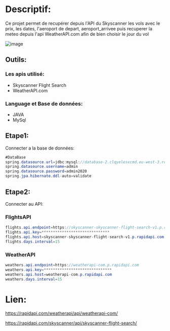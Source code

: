 # Descriptif:
 Ce projet permet de recupérer depuis l'API du Skyscanner les  vols avec le prix, les dates, l'aeroport de depart, aeroport_arrivee puis recuperer la meteo depuis l'api    WeatherAPI.com afin de bien choisir le jour du vol 
 
 ![image](https://user-images.githubusercontent.com/58047611/122482551-13aab080-cfd1-11eb-9d92-53408c2ad428.png)


 ## Outils:
 
 ### Les apis utilisé:
 - Skyscanner Flight Search
 - WeatherAPI.com
 ### Language et Base de données:
 - JAVA
 - MySql

## Etape1:
Connecter a la base de données:

```java
#DataBase
spring.datasource.url=jdbc:mysql://database-2.clqyelesxcmd.eu-west-3.rds.amazonaws.com:3306/nabil_base
spring.datasource.username=admin
spring.datasource.password=admin2020
spring.jpa.hibernate.ddl-auto=validate
```
## Etape2:
Connecter au API:
### FlightsAPI
```java
flights.api.endpoint=https://skyscanner-skyscanner-flight-search-v1.p.rapidapi.com
flights.api.key=******************************
flights.api.host=skyscanner-skyscanner-flight-search-v1.p.rapidapi.com
flights.days.interval=15
```

### WeatherAPI
```java
weathers.api.endpoint=https://weatherapi-com.p.rapidapi.com
weathers.api.key=******************************
weathers.api.host=weatherapi-com.p.rapidapi.com
weathers.days.interval=15
```

# Lien:
https://rapidapi.com/weatherapi/api/weatherapi-com/

https://rapidapi.com/skyscanner/api/skyscanner-flight-search/


